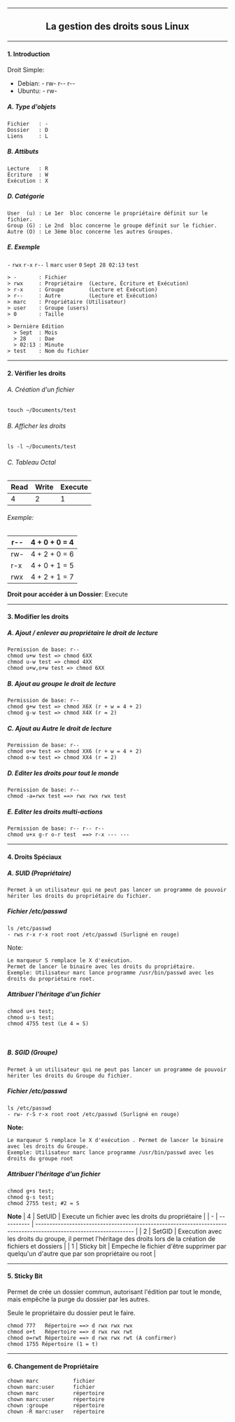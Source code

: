 --------------------------------------------------------------------------------------------------------------------------------
## <p align='center'> La gestion des droits sous Linux</p>
--------------------------------------------------------------------------------------------------------------------------------

#### 1. Introduction

Droit Simple:
 - Debian: - rw- r-- r--
 - Ubuntu: - rw-

##### A. Type d'objets
```
Fichier   : - 
Dossier   : D
Liens     : L
```
##### B. Attibuts
```
Lecture   : R
Écriture  : W
Exécution : X
```
##### D. Catégorie
```
User  (u) : Le 1er  bloc concerne le propriétaire définit sur le fichier. 
Group (G) : Le 2nd  bloc concerne le groupe définit sur le fichier.
Autre (O) : Le 3ème bloc concerne les autres Groupes.
```
##### E. Exemple
`-` `rwx`  `r-x` `r--` `l` `marc` `user` `0` `Sept 28 02:13`  `test`
```
> -       : Fichier
> rwx     : Propriétaire  (Lecture, Écriture et Exécution)
> r-x     : Groupe        (Lecture et Exécution)
> r--     : Autre         (Lecture et Exécution)
> marc    : Propriétaire (Utilisateur)
> user    : Groupe (users)
> 0       : Taille

> Dernière Edition
  > Sept  : Mois
  > 28    : Dae
  > 02:13 : Minute
> test    : Nom du fichier
```

--------------------------------------------------------------------------------------------------------------------------------
#### 2. Vérifier les droits 

###### A. Création d'un fichier
```console
touch ~/Documents/test
```

###### B. Afficher les droits
```console
ls -l ~/Documents/test
```

###### C. Tableau Octal
| Read | Write | Execute |
| ---- | ----- | ------- |
|   4  |   2   |    1    |

###### Exemple:

| r-- | 4 + 0 + 0 = 4 |
| --- | ------------- |
| rw- | 4 + 2 + 0 = 6 |
| r-x | 4 + 0 + 1 = 5 |
| rwx | 4 + 2 + 1 = 7 |


**Droit pour accéder à un Dossier**: Execute

--------------------------------------------------------------------------------------------------------------------------------
#### 3. Modifier les droits

##### A. Ajout / enlever au propriétaire le droit de lecture
```console
Permission de base: r--
chmod u+w test => chmod 6XX
chmod u-w test => chmod 4XX
chmod u+w,o+w test => chmod 6XX
```

##### B. Ajout au groupe le droit de lecture
```console
Permission de base: r--
chmod g+w test => chmod X6X (r + w = 4 + 2)
chmod g-w test => chmod X4X (r = 2)
```

##### C. Ajout au Autre le droit de lecture
```console
Permission de base: r--
chmod o+w test => chmod XX6 (r + w = 4 + 2)
chmod o-w test => chmod XX4 (r = 2)
```

##### D. Editer les droits pour tout le monde
```console
Permission de base: r--
chmod -a=rwx test ==> rwx rwx rwx test
```

##### E. Editer les droits multi-actions
```console
Permission de base: r-- r-- r--
chmod u+x g-r o-r test  ==> r-x --- ---
```

--------------------------------------------------------------------------------------------------------------------------------
#### 4. Droits Spéciaux

##### A. SUID (Propriétaire)
`Permet à un utilisateur qui ne peut pas lancer un programme de pouvoir hériter les droits du propriétaire du fichier.` 

##### Fichier /etc/passwd 
```console
ls /etc/passwd 
- rws r-x r-x root root /etc/passwd (Surligné en rouge)
```
Note:
```
Le marqueur S remplace le X d'exécution.
Permet de lancer le binaire avec les droits du propriétaire.
Exemple: Utilisateur marc lance programme /usr/bin/passwd avec les droits du propriétaire root.
```
##### Attribuer l'héritage d'un fichier
```console
chmod u+s test;
chmod u-s test;
chmod 4755 test (Le 4 = S) 
```

<br />

##### B. SGID (Groupe)
`Permet à un utilisateur qui ne peut pas lancer un programme de pouvoir hériter les droits du Groupe du fichier.` 

##### Fichier /etc/passwd 
```console
ls /etc/passwd 
- rw- r-S r-x root root /etc/passwd (Surligné en rouge)
```

**Note:**
```
Le marqueur S remplace le X d'exécution . Permet de lancer le binaire avec les droits du Groupe.
Exemple: Utilisateur marc lance programme /usr/bin/passwd avec les droits du groupe root
```
##### Attribuer l'héritage d'un fichier
```console
chmod g+s test;
chmod g-s test;
chmod 2755 test; #2 = S 
```

**Note**
| 4 | SetUID     | Execute un fichier avec les droits du propriétaire                                                                |
| - | ---------- | ----------------------------------------------------------------------------------------------------------------- |
| 2 | SetGID     | Execution avec les droits du groupe, il permet l'héritage des droits lors de la création de fichiers et dossiers  |
| 1 | Sticky bit | Empeche le fichier d'être supprimer par quelqu'un d'autre que par son propriétaire ou root                        |


--------------------------------------------------------------------------------------------------------------------------------
#### 5. Sticky Bit

Permet de crée un dossier commun, autorisant l'édition par tout le monde, mais empêche la purge du dossier par les autres.

Seule le propriétaire du dossier peut le faire.

```console
chmod 777   Répertoire ==> d rwx rwx rwx
chmod o+t   Répertoire ==> d rwx rwx rwt
chmod o=rwt Répertoire ==> d rwx rwx rwt (A confirmer)
chmod 1755 Répertoire (1 = t)
```

--------------------------------------------------------------------------------------------------------------------------------
#### 6. Changement de Propriétaire 
```console
chown marc           fichier
chown marc:user      fichier
chown marc           répertoire
chown marc:user      répertoire
chown :groupe        répertoire
chown -R marc:user   répertoire
```
